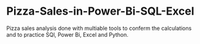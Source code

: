 # Pizza-Sales-in-Power-Bi-SQL-Excel
Pizza sales analysis done with multiable tools to conferm the calculations and to practice SQl, Power Bi, Excel and Python.
